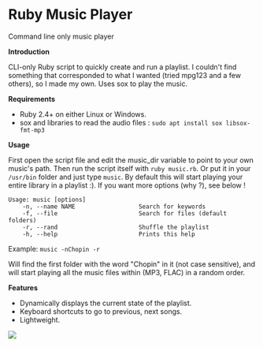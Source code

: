 # Ruby Music Player
Command line only music player

**Introduction**

CLI-only Ruby script to quickly create and run a playlist. I couldn't find something that corresponded to what I wanted (tried mpg123 and a few others), so I made my own. Uses sox to play the music.

**Requirements**

- Ruby 2.4+ on either Linux or Windows.
- sox and libraries to read the audio files : `sudo apt install sox libsox-fmt-mp3`

**Usage**

First open the script file and edit the music_dir variable to point to your own music's path. Then run the script itself with `ruby music.rb`. Or put it in your `/usr/bin` folder and just type `music`. By default this will start playing your entire library in a playlist :). If you want more options (why ?), see below !

```
Usage: music [options]
    -n, --name NAME                  Search for keywords
    -f, --file                       Search for files (default folders)
    -r, --rand                       Shuffle the playlist
    -h, --help                       Prints this help
```

Example: `music -nChopin -r`

Will find the first folder with the word "Chopin" in it (not case sensitive), and will start playing all the music files within (MP3, FLAC) in a random order.

**Features**

- Dynamically displays the current state of the playlist.
- Keyboard shortcuts to go to previous, next songs.
- Lightweight.

![](http://imgur.com/RmieDJS.png)
